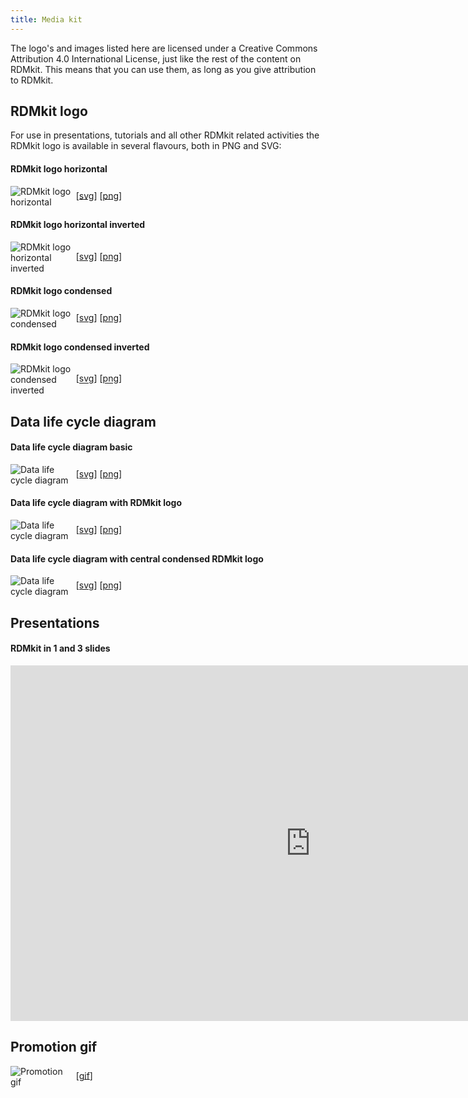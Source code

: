 ```yaml
---
title: Media kit
---
```


The logo's and images listed here are licensed under a Creative Commons Attribution 4.0 International License, just like the rest of the content on RDMkit. This means that you can use them, as long as you give attribution to RDMkit. 

## RDMkit logo

For use in presentations, tutorials and all other RDMkit related activities the RDMkit logo is available in several flavours, both in PNG and SVG:

#### RDMkit logo horizontal

<p>
  <img src="{{ 'assets/img/RDMkit_logo.svg' | relative_url }}" class="m-2" style="max-width: 20%; max-height: 5em; vertical-align: middle" alt="RDMkit logo horizontal" /> 
    [<a href="{{ 'assets/img/RDMkit_logo.svg' | relative_url }}">svg</a>]
    [<a href="{{ 'assets/img/RDMkit_logo.png' | relative_url }}">png</a>]
</p>

#### RDMkit logo horizontal inverted

<p>
  <img src="{{ 'assets/img/RDMkit_logo_inverted.svg' | relative_url }}" class="m-2" style="max-width: 20%; max-height: 5em; vertical-align: middle" alt="RDMkit logo horizontal inverted" />
    [<a href="{{ 'assets/img/RDMkit_logo_inverted.svg' | relative_url }}">svg</a>]
    [<a href="{{ 'assets/img/RDMkit_logo_inverted.png' | relative_url }}">png</a>]
</p>

#### RDMkit logo condensed

<p>
  <img src="{{ 'assets/img/RDMkit_logo_condensed.svg' | relative_url }}" class="m-2" style="max-width: 20%; max-height: 5em; vertical-align: middle" alt="RDMkit logo condensed" />
    [<a href="{{ 'assets/img/RDMkit_logo_condensed.svg' | relative_url }}">svg</a>]
    [<a href="{{ 'assets/img/RDMkit_logo_condensed.png' | relative_url }}">png</a>]
</p>

#### RDMkit logo condensed inverted

<p>
  <img src="{{ 'assets/img/RDMkit_logo_condensed_inverted.svg' | relative_url }}" class="m-2" style="max-width: 20%; max-height: 5em; vertical-align: middle" alt="RDMkit logo condensed inverted" />
    [<a href="{{ 'assets/img/RDMkit_logo_condensed_inverted.svg' | relative_url }}">svg</a>]
    [<a href="{{ 'assets/img/RDMkit_logo_condensed_inverted.png' | relative_url }}">png</a>]
</p>

## Data life cycle diagram

#### Data life cycle diagram basic

<p>
  <img src="{{ 'images/data_life_cycle.svg' | relative_url }}" class="m-2" style="max-width: 20%; max-height: 15em; vertical-align: middle" alt="Data life cycle diagram" />
    [<a href="{{ 'images/data_life_cycle.svg' | relative_url }}">svg</a>]
    [<a href="{{ 'images/data_life_cycle.png' | relative_url }}">png</a>]
</p>

#### Data life cycle diagram with RDMkit logo

<p>
  <img src="{{ 'images/data_life_cycle_9.svg' | relative_url }}" class="m-2" style="max-width: 20%; max-height: 15em; vertical-align: middle" alt="Data life cycle diagram" />
    [<a href="{{ 'images/data_life_cycle_9.svg' | relative_url }}">svg</a>]
    [<a href="{{ 'images/data_life_cycle_9.png' | relative_url }}">png</a>]
</p>

#### Data life cycle diagram with central condensed RDMkit logo

<p>
  <img src="{{ 'images/data_life_cycle_3.svg' | relative_url }}" class="m-2" style="max-width: 20%; max-height: 15em; vertical-align: middle" alt="Data life cycle diagram" />
    [<a href="{{ 'images/data_life_cycle_3.svg' | relative_url }}">svg</a>]
    [<a href="{{ 'images/data_life_cycle_3.png' | relative_url }}">png</a>]
</p>

## Presentations

#### RDMkit in 1 and 3 slides

<iframe  class="scale" src="https://docs.google.com/presentation/d/e/2PACX-1vQN8VjdCv96Jwdd1H8r-bxhVPk1wgI-FBTfuHiHX1_7R9HCl30W6GDPXMSm_bQkwz99vK0KGDYY3Na2/embed?start=false&loop=false&delayms=3000" frameborder="0" width="960" height="569" allowfullscreen="true" mozallowfullscreen="true" webkitallowfullscreen="true"></iframe>


## Promotion gif

<p>
  <img src="{{ 'images/RDMkit_square_small.gif' | relative_url }}" class="m-2" style="max-width: 20%; max-height: 15em; vertical-align: middle" alt="Promotion gif" />
    [<a href="{{ 'images/RDMkit_square_small.gif' | relative_url }}">gif</a>]
</p>

